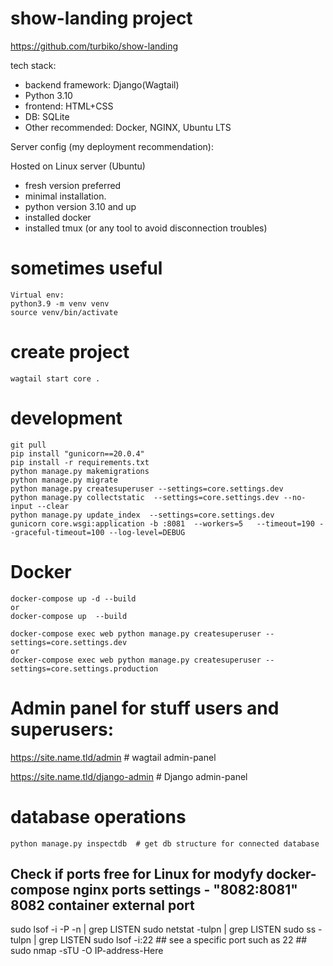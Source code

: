 # show-landing project

https://github.com/turbiko/show-landing

tech stack:

- backend framework: Django(Wagtail)
- Python 3.10
- frontend: HTML+CSS
- DB: SQLite
- Other recommended: Docker, NGINX, Ubuntu LTS

Server config (my deployment recommendation):

 Hosted on Linux server (Ubuntu)
- fresh version preferred
- minimal installation.
- python version 3.10 and up
- installed docker
- installed tmux (or any tool to avoid disconnection troubles)

# sometimes useful

    Virtual env:
    python3.9 -m venv venv
    source venv/bin/activate

# create project
    wagtail start core .

# development

    git pull
    pip install "gunicorn==20.0.4"
    pip install -r requirements.txt
    python manage.py makemigrations
    python manage.py migrate
    python manage.py createsuperuser --settings=core.settings.dev
    python manage.py collectstatic  --settings=core.settings.dev --no-input --clear
    python manage.py update_index  --settings=core.settings.dev
    gunicorn core.wsgi:application -b :8081  --workers=5   --timeout=190 --graceful-timeout=100 --log-level=DEBUG

# Docker

    docker-compose up -d --build  
    or 
    docker-compose up  --build

    docker-compose exec web python manage.py createsuperuser --settings=core.settings.dev
    or
    docker-compose exec web python manage.py createsuperuser --settings=core.settings.production

# Admin panel for stuff users and superusers:

https://site.name.tld/admin # wagtail admin-panel

https://site.name.tld/django-admin  # Django admin-panel

# database operations

    python manage.py inspectdb  # get db structure for connected database

## Check if ports free for Linux for modyfy docker-compose nginx ports settings - "8082:8081" 8082 container external port
sudo lsof -i -P -n | grep LISTEN
sudo netstat -tulpn | grep LISTEN
sudo ss -tulpn | grep LISTEN
sudo lsof -i:22 ## see a specific port such as 22 ##
sudo nmap -sTU -O IP-address-Here


